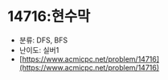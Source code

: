 # 14716:현수막

- 분류: DFS, BFS
- 난이도: 실버1
- [https://www.acmicpc.net/problem/14716](https://www.acmicpc.net/problem/14716)